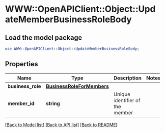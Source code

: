 # WWW::OpenAPIClient::Object::UpdateMemberBusinessRoleBody

## Load the model package
```perl
use WWW::OpenAPIClient::Object::UpdateMemberBusinessRoleBody;
```

## Properties
Name | Type | Description | Notes
------------ | ------------- | ------------- | -------------
**business_role** | [**BusinessRoleForMembers**](BusinessRoleForMembers.md) |  | 
**member_id** | **string** | Unique identifier of the member | 

[[Back to Model list]](../README.md#documentation-for-models) [[Back to API list]](../README.md#documentation-for-api-endpoints) [[Back to README]](../README.md)


